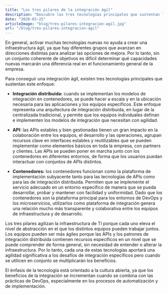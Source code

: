 ```yaml
---
title: "Los tres pilares de la integración ágil"
description: "Descubre las tres tecnologías principales que sustentan la integración ágil: integración distribuida, APIs y contenedores"
date: "2020-03-25"
articleImage: "blog/tres-pilares-integracion-agil.jpg"
url: "/blog/tres-pilares-integracion-agil"
---
```


En general, activar muchas tecnologías nuevas no ayuda a crear una infraestructura ágil, ya que hay diferentes grupos que avanzan en direcciones distintas para analizar las opciones de mejora. Por lo tanto, sin un conjunto coherente de objetivos es difícil determinar qué capacidades nuevas marcarán una diferencia real en el funcionamiento general de la empresa.

Para conseguir una integración ágil, existen tres tecnologías principales que sustentan este enfoque:

- **Integración distribuida:** cuando se implementan los modelos de integración en contenedores, se puede hacer a escala y en la ubicación necesaria para las aplicaciones y los equipos específicos. Este enfoque representa una arquitectura de integración distribuida, en lugar de la centralizada tradicional, y permite que los equipos individuales definan e implementen los modelos de integración que necesitan con agilidad.

- **API:** las APIs estables y bien gestionadas tienen un gran impacto en la colaboración entre los equipos, el desarrollo y las operaciones, agrupan recursos clave en interfaces estables y reutilizables que se pueden implementar como elementos básicos en toda la empresa, con partners y clientes. Las APIs se pueden poner en marcha junto con los contenedores en diferentes entornos, de forma que los usuarios puedan interactuar con conjuntos de APIs distintos.

- **Contenedores:** los contenedores funcionan como la plataforma de implementación subyacente tanto para las tecnologías de APIs como para las de integración distribuida. Permiten que se implemente el servicio adecuado en un entorno específico de manera que se pueda desarrollar, probar y mantener con facilidad y uniformidad. Dado que los contenedores son la plataforma principal para los entornos de DevOps y los microservicios, utilizarlos como plataforma de integración genera una relación mucho más transparente y colaborativa entre los equipos de infraestructura y de desarrollo.

Los tres pilares agilizan la infraestructura de TI porque cada uno eleva el nivel de abstracción en el que los distintos equipos pueden trabajar juntos. Los equipos pueden ser más ágiles porque las APIs y los patrones de integración distribuida contienen recursos específicos en un nivel que se puede comprender de forma general, sin necesidad de entender o alterar la infraestructura. Por lo tanto, cada una de estas tecnologías aportará una agilidad significativa a los desafíos de integración específicos pero cuando se utilicen en conjunto se multiplicarán los beneficios.

El énfasis de la tecnología está orientado a la cultura abierta, ya que los beneficios de la integración se incrementan cuando se combina con las prácticas de DevOps, especialmente en los procesos de automatización y de implementación.
